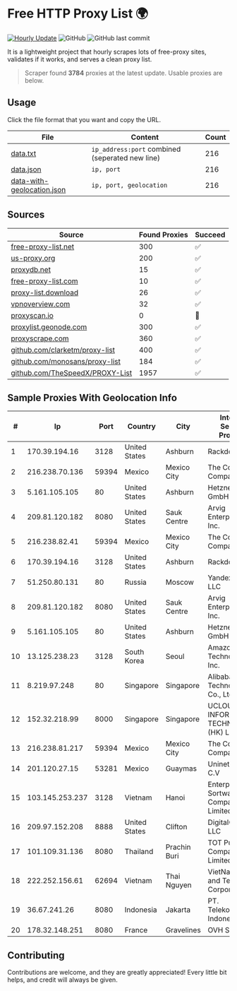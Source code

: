 
# Free HTTP Proxy List 🌍

[![Hourly Update](https://github.com/mertguvencli/http-proxy-list/actions/workflows/main.yml/badge.svg?branch=main)](https://github.com/mertguvencli/http-proxy-list/actions/workflows/main.yml)
![GitHub](https://img.shields.io/github/license/mertguvencli/http-proxy-list)
![GitHub last commit](https://img.shields.io/github/last-commit/mertguvencli/http-proxy-list)

It is a lightweight project that hourly scrapes lots of free-proxy sites, validates if it works, and serves a clean proxy list.


> Scraper found **3784** proxies at the latest update. Usable proxies are below.

## Usage

Click the file format that you want and copy the URL.


|File|Content|Count|
|----|-------|-----|
|[data.txt](https://raw.githubusercontent.com/mertguvencli/http-proxy-list/main/proxy-list/data.txt)|`ip_address:port` combined (seperated new line)|216|
|[data.json](https://raw.githubusercontent.com/mertguvencli/http-proxy-list/main/proxy-list/data.json)|`ip, port`|216|
|[data-with-geolocation.json](https://raw.githubusercontent.com/mertguvencli/http-proxy-list/main/proxy-list/data-with-geolocation.json)|`ip, port, geolocation`|216|

## Sources

|Source|Found Proxies|Succeed|
|------|-------------|-------|
|[free-proxy-list.net](https://free-proxy-list.net)|300|✅|
|[us-proxy.org](https://www.us-proxy.org)|200|✅|
|[proxydb.net](http://proxydb.net)|15|✅|
|[free-proxy-list.com](https://free-proxy-list.com/?page=&port=&type%5B%5D=http&type%5B%5D=https&up_time=0&search=Search)|10|✅|
|[proxy-list.download](https://www.proxy-list.download/HTTP)|26|✅|
|[vpnoverview.com](https://vpnoverview.com/privacy/anonymous-browsing/free-proxy-servers)|32|✅|
|[proxyscan.io](https://www.proxyscan.io)|0|🚫|
|[proxylist.geonode.com](https://proxylist.geonode.com/api/proxy-list?limit=300&page=1&sort_by=lastChecked&sort_type=desc&protocols=http,https)|300|✅|
|[proxyscrape.com](https://api.proxyscrape.com/v2/?request=displayproxies&protocol=http&timeout=10000&country=all&ssl=all&anonymity=all)|360|✅|
|[github.com/clarketm/proxy-list](https://raw.githubusercontent.com/clarketm/proxy-list/master/proxy-list-raw.txt)|400|✅|
|[github.com/monosans/proxy-list](https://raw.githubusercontent.com/monosans/proxy-list/main/proxies/http.txt)|184|✅|
|[github.com/TheSpeedX/PROXY-List](https://raw.githubusercontent.com/TheSpeedX/PROXY-List/master/http.txt)|1957|✅|


## Sample Proxies With Geolocation Info

|#|Ip|Port|Country|City|Internet Service Provider|
|-|--|----|-------|----|-------------------------|
|1|170.39.194.16|3128|United States|Ashburn|Rackdog, LLC|
|2|216.238.70.136|59394|Mexico|Mexico City|The Constant Company|
|3|5.161.105.105|80|United States|Ashburn|Hetzner Online GmbH|
|4|209.81.120.182|8080|United States|Sauk Centre|Arvig Enterprises Inc.|
|5|216.238.82.41|59394|Mexico|Mexico City|The Constant Company|
|6|170.39.194.16|3128|United States|Ashburn|Rackdog, LLC|
|7|51.250.80.131|80|Russia|Moscow|Yandex.Cloud LLC|
|8|209.81.120.182|8080|United States|Sauk Centre|Arvig Enterprises Inc.|
|9|5.161.105.105|80|United States|Ashburn|Hetzner Online GmbH|
|10|13.125.238.23|3128|South Korea|Seoul|Amazon Technologies Inc.|
|11|8.219.97.248|80|Singapore|Singapore|Alibaba (US) Technology Co., Ltd.|
|12|152.32.218.99|8000|Singapore|Singapore|UCLOUD INFORMATION TECHNOLOGY (HK) LIMITED|
|13|216.238.81.217|59394|Mexico|Mexico City|The Constant Company|
|14|201.120.27.15|53281|Mexico|Guaymas|Uninet S.A. de C.V|
|15|103.145.253.237|3128|Vietnam|Hanoi|Enterprise Sortware Company Limited|
|16|209.97.152.208|8888|United States|Clifton|DigitalOcean, LLC|
|17|101.109.31.136|8080|Thailand|Prachin Buri|TOT Public Company Limited|
|18|222.252.156.61|62694|Vietnam|Thai Nguyen|VietNam Post and Telecom Corporation|
|19|36.67.241.26|8080|Indonesia|Jakarta|PT. Telekomunikasi Indonesia|
|20|178.32.148.251|8080|France|Gravelines|OVH SAS|



## Contributing

Contributions are welcome, and they are greatly appreciated! Every
little bit helps, and credit will always be given.

